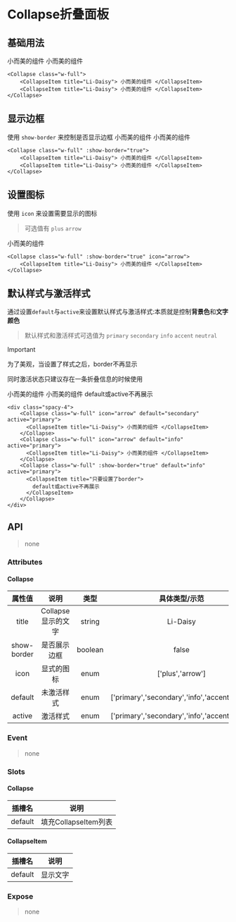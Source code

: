 # Collapse折叠面板

## 基础用法

<Collapse class="w-full">
    <CollapseItem title="Li-Daisy"> 小而美的组件 </CollapseItem>
    <CollapseItem title="Li-Daisy"> 小而美的组件 </CollapseItem>
</Collapse>

```vue
<Collapse class="w-full">
    <CollapseItem title="Li-Daisy"> 小而美的组件 </CollapseItem>
    <CollapseItem title="Li-Daisy"> 小而美的组件 </CollapseItem>
</Collapse>
```

## 显示边框

使用 `show-border` 来控制是否显示边框
<Collapse class="w-full" :show-border="true">
<CollapseItem title="Li-Daisy"> 小而美的组件 </CollapseItem>
<CollapseItem title="Li-Daisy"> 小而美的组件 </CollapseItem>
</Collapse>

```vue
<Collapse class="w-full" :show-border="true">
    <CollapseItem title="Li-Daisy"> 小而美的组件 </CollapseItem>
    <CollapseItem title="Li-Daisy"> 小而美的组件 </CollapseItem>
</Collapse>
```

## 设置图标

使用 `icon` 来设置需要显示的图标

> 可选值有 `plus` `arrow`

<Collapse class="w-full" :show-border="true" icon="arrow">
    <CollapseItem title="Li-Daisy"> 小而美的组件 </CollapseItem>
</Collapse>

```vue
<Collapse class="w-full" :show-border="true" icon="arrow">
    <CollapseItem title="Li-Daisy"> 小而美的组件 </CollapseItem>
</Collapse>
```

## 默认样式与激活样式

通过设置`default`与`active`来设置默认样式与激活样式:本质就是控制**背景色**和**文字颜色**

> 默认样式和激活样式可选值为 `primary` `secondary` `info` `accent` `neutral`

> [!IMPORTANT]
> 为了美观，当设置了样式之后，border不再显示
>
> 同时激活状态只建议存在一条折叠信息的时候使用

<div class="spacy-4">
    <Collapse class="w-full" icon="arrow" default="secondary" active="primary">
      <CollapseItem title="Li-Daisy"> 小而美的组件 </CollapseItem>
    </Collapse>
    <Collapse class="w-full" icon="arrow" default="info" active="primary">
      <CollapseItem title="Li-Daisy"> 小而美的组件 </CollapseItem>
    </Collapse>
    <Collapse class="w-full" :show-border="true" default="info" active="primary">
      <CollapseItem title="只要设置了border"> default或active不再展示  </CollapseItem>
    </Collapse>
</div>

```vue
<div class="spacy-4">
    <Collapse class="w-full" icon="arrow" default="secondary" active="primary">
      <CollapseItem title="Li-Daisy"> 小而美的组件 </CollapseItem>
    </Collapse>
    <Collapse class="w-full" icon="arrow" default="info" active="primary">
      <CollapseItem title="Li-Daisy"> 小而美的组件 </CollapseItem>
    </Collapse>
    <Collapse class="w-full" :show-border="true" default="info" active="primary">
      <CollapseItem title="只要设置了border">
        default或active不再展示 
      </CollapseItem>
    </Collapse>
</div>
```

## API

> none

### Attributes

#### Collapse

|   属性值    |        说明        |  类型   |                 具体类型/示范                  | 默认值  |
| :---------: | :----------------: | :-----: | :--------------------------------------------: | :-----: |
|    title    | Collapse显示的文字 | string  |                    Li-Daisy                    |    -    |
| show-border |    是否展示边框    | boolean |                     false                      |  false  |
|    icon     |     显式的图标     |  enum   |                ['plus','arrow']                | 'arrow' |
|   default   |     未激活样式     |  enum   | ['primary','secondary','info','accent','info'] |    -    |
|   active    |      激活样式      |  enum   | ['primary','secondary','info','accent','info'] |    -    |

### Event

> none

### Slots

#### Collapse

| 插槽名  |         说明         |
| :-----: | :------------------: |
| default | 填充CollapseItem列表 |

#### CollapseItem

| 插槽名  |   说明   |
| :-----: | :------: |
| default | 显示文字 |

### Expose

> none
